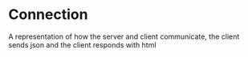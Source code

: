 # Connection 

A representation of how the server and client communicate, the client sends json and the client responds with html